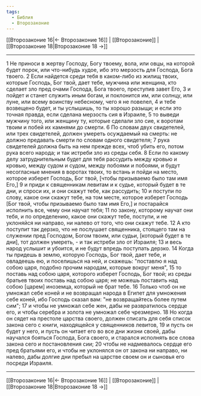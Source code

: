 ```yaml
---
tags:
  - Библия
  - Второзаконие
---
```

[[Второзаконие 16|← Второзаконие 16]] | [[Второзаконие]] | [[Второзаконие 18|Второзаконие 18 →]]

---
1 Не приноси в жертву Господу, Богу твоему, вола, или овцы, на которой будет порок, или что-нибудь худое, ибо это мерзость для Господа, Бога твоего.
2 Если найдется среди тебя в каком-либо из жилищ твоих, которые Господь, Бог твой, дает тебе, мужчина или женщина, кто сделает зло пред очами Господа, Бога твоего, преступив завет Его,
3 и пойдет и станет служить иным богам, и поклонится им, или солнцу, или луне, или всему воинству небесному, чего я не повелел,
4 и тебе возвещено будет, и ты услышишь, то ты хорошо разыщи; и если это точная правда, если сделана мерзость сия в Израиле,
5 то выведи мужчину того, или женщину ту, которые сделали зло сие, к воротам твоим и побей их камнями до смерти.
6 По словам двух свидетелей, или трех свидетелей, должен умереть осуждаемый на смерть: не должно предавать смерти по словам одного свидетеля;
7 рука свидетелей должна быть на нем прежде всех, чтоб убить его, потом рука всего народа; и так истреби зло из среды себя.
8 Если по какому делу затруднительным будет для тебя рассудить между кровью и кровью, между судом и судом, между побоями и побоями, и будут несогласные мнения в воротах твоих, то встань и пойди на место, которое изберет Господь, Бог твой, [чтобы призываемо было там имя Его,]
9 и приди к священникам левитам и к судье, который будет в те дни, и спроси их, и они скажут тебе, как рассудить;
10 и поступи по слову, какое они скажут тебе, на том месте, которое изберет Господь [Бог твой, чтобы призываемо было там имя Его,] и постарайся исполнить все, чему они научат тебя;
11 по закону, которому научат они тебя, и по определению, какое они скажут тебе, поступи, и не уклоняйся ни направо, ни налево от того, что они скажут тебе.
12 А кто поступит так дерзко, что не послушает священника, стоящего там на служении пред Господом, Богом твоим, или судьи, [который будет в те дни], тот должен умереть, - и так истреби зло от Израиля;
13 и весь народ услышит и убоится, и не будут впредь поступать дерзко.
14 Когда ты придешь в землю, которую Господь, Бог твой, дает тебе, и овладеешь ею, и поселишься на ней, и скажешь: "поставлю я над собою царя, подобно прочим народам, которые вокруг меня",
15 то поставь над собою царя, которого изберет Господь, Бог твой; из среды братьев твоих поставь над собою царя; не можешь поставить над собою [царем] иноземца, который не брат тебе.
16 Только чтоб он не умножал себе коней и не возвращал народа в Египет для умножения себе коней, ибо Господь сказал вам: "не возвращайтесь более путем сим";
17 и чтобы не умножал себе жен, дабы не развратилось сердце его, и чтобы серебра и золота не умножал себе чрезмерно.
18 Но когда он сядет на престоле царства своего, должен списать для себя список закона сего с книги, находящейся у священников левитов,
19 и пусть он будет у него, и пусть он читает его во все дни жизни своей, дабы научался бояться Господа, Бога своего, и старался исполнять все слова закона сего и постановления сии;
20 чтобы не надмевалось сердце его пред братьями его, и чтобы не уклонялся он от закона ни направо, ни налево, дабы долгие дни пребыл на царстве своем он и сыновья его посреди Израиля.

---
[[Второзаконие 16|← Второзаконие 16]] | [[Второзаконие]] | [[Второзаконие 18|Второзаконие 18 →]]